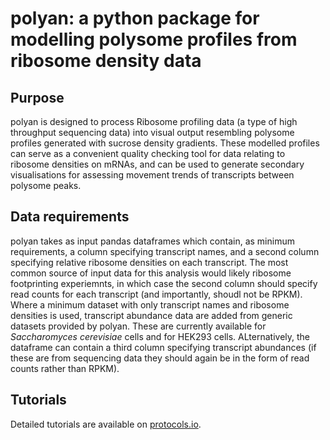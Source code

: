 # polyan: a python package for modelling polysome profiles from ribosome density data

## Purpose

polyan is designed to process Ribosome profiling data (a type of high throughput sequencing data) into visual output resembling polysome profiles generated with sucrose density gradients. 
These modelled profiles can serve as a convenient quality checking tool for data relating to ribosome densities on mRNAs, and can be used to generate secondary visualisations for assessing movement trends of transcripts between polysome peaks. 

## Data requirements

polyan takes as input pandas dataframes which contain, as minimum requirements, a column specifying transcript names, and a second column specifying relative ribosome densities on each transcript. The most common source of input data for this analysis would likely ribosome footprinting experiemnts, in which case the second column should specify read counts for each transcript (and importantly, shoudl not be RPKM). Where a minimum dataset with only transcript names and ribosome densities is used, transcript abundance data are added from generic datasets provided by polyan. These are currently available for *Saccharomyces cerevisiae* cells and for HEK293 cells. ALternatively, the dataframe can contain a third column specifying transcript abundances (if these are from sequencing data they should again be in the form of read counts rather than RPKM).

## Tutorials

Detailed tutorials are available on [protocols.io](dx.doi.org/10.17504/protocols.io.bvyfn7tn). 